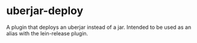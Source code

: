 uberjar-deploy
==============

A plugin that deploys an uberjar instead of a jar.  Intended to be used as an alias with the lein-release plugin.
